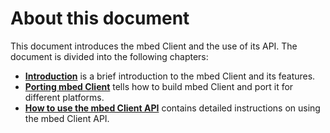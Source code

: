 About this document
=====================

This document introduces the mbed Client and the use of its API. The document is divided into the following chapters:

- [**Introduction**](introduction.md) is a brief introduction to the mbed Client and its features.
- [**Porting mbed Client**](porting-guide.md) tells how to build mbed Client and port it for different platforms.
- [**How to use the mbed Client API**](Howto.md) contains detailed instructions on using the mbed Client API.

